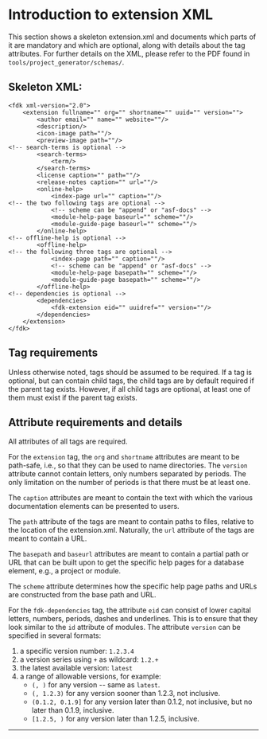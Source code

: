 # Introduction to extension XML

This section shows a skeleton extension.xml and documents which parts of it are
mandatory and which are optional, along with details about the tag attributes.
For further details on the XML, please refer to the PDF found in
`tools/project_generator/schemas/`.


## Skeleton XML:

    <fdk xml-version="2.0">
        <extension fullname="" org="" shortname="" uuid="" version="">
            <author email="" name="" website=""/>
            <description/>
            <icon-image path=""/>
            <preview-image path=""/>
    <!-- search-terms is optional -->
            <search-terms>
                <term/>
            </search-terms>
            <license caption="" path=""/>
            <release-notes caption="" url=""/>
            <online-help>
                <index-page url="" caption=""/>
    <!-- the two following tags are optional -->
                <!-- scheme can be "append" or "asf-docs" -->
                <module-help-page baseurl="" scheme=""/>
                <module-guide-page baseurl="" scheme=""/>
            </online-help>
    <!-- offline-help is optional -->
            <offline-help>
    <!-- the following three tags are optional -->
                <index-page path="" caption=""/>
                <!-- scheme can be "append" or "asf-docs" -->
                <module-help-page basepath="" scheme=""/>
                <module-guide-page basepath="" scheme=""/>
            </offline-help>
    <!-- dependencies is optional -->
            <dependencies>
                <fdk-extension eid="" uuidref="" version=""/>
            </dependencies>
        </extension>
    </fdk>


## Tag requirements

Unless otherwise noted, tags should be assumed to be required. If a tag is
optional, but can contain child tags, the child tags are by default required
if the parent tag exists. However, if all child tags are optional, at least
one of them must exist if the parent tag exists.


## Attribute requirements and details

All attributes of all tags are required.

For the `extension` tag, the `org` and `shortname` attributes are meant to be
path-safe, i.e., so that they can be used to name directories. The `version`
attribute cannot contain letters, only numbers separated by periods. The only
limitation on the number of periods is that there must be at least one.

The `caption` attributes are meant to contain the text with which the various
documentation elements can be presented to users.

The `path` attribute of the tags are meant to contain paths to files, relative
to the location of the extension.xml. Naturally, the `url` attribute of the tags
are meant to contain a URL.

The `basepath` and `baseurl` attributes are meant to contain a partial path or
URL that can be built upon to get the specific help pages for a database
element, e.g., a project or module.

The `scheme` attribute determines how the specific help page paths and URLs are
constructed from the base path and URL.

For the `fdk-dependencies` tag, the attribute `eid` can consist of lower capital
letters, numbers, periods, dashes and underlines. This is to ensure that they
look similar to the `id` attribute of modules. The attribute `version` can be
specified in several formats:
   1. a specific version number: `1.2.3.4`
   1. a version series using `+` as wildcard: `1.2.+`
   1. the latest available version: `latest`
   1. a range of allowable versions, for example:
      * `(, )` for any version -- same as `latest`.
      * `(, 1.2.3)` for any version sooner than 1.2.3, not inclusive.
      * `(0.1.2, 0.1.9]` for any version later than 0.1.2, not inclusive, but no
         later than 0.1.9, inclusive.
      * `[1.2.5, )` for any version later than 1.2.5, inclusive.


* * *